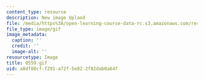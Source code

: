 ```yaml
---
content_type: resource
description: New image Uplaod
file: /media/https%3A/open-learning-course-data-rc.s3.amazonaws.com/res-21g-01-kana-spring-2010/a8df80cff291a72f5e822f82dab0a64f_0559.gif
file_type: image/gif
image_metadata:
  caption: ''
  credit: ''
  image-alt: ''
resourcetype: Image
title: 0559.gif
uid: a8df80cf-f291-a72f-5e82-2f82dab0a64f
---
```

